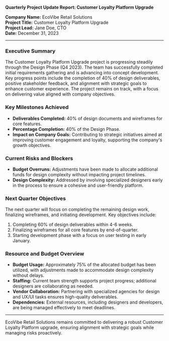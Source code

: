 

**Quarterly Project Update Report: Customer Loyalty Platform Upgrade**

**Company Name:** EcoVibe Retail Solutions  
**Project Title:** Customer Loyalty Platform Upgrade  
**Project Lead:** Jane Doe, CTO  
**Date:** December 31, 2023  

---

### Executive Summary

The Customer Loyalty Platform Upgrade project is progressing steadily through the Design Phase (Q4 2023). The team has successfully completed initial requirements gathering and is advancing into concept development. Key progress points include the completion of 40% of design deliverables, positive stakeholder feedback, and alignment with strategic goals to enhance customer experience. The project remains on track, with a focus on delivering value aligned with company objectives.

### Key Milestones Achieved

- **Deliverables Completed:** 40% of design documents and wireframes for core features.
- **Percentage Completion:** 40% of the Design Phase.
- **Impact on Company Goals:** Contributing to strategic initiatives aimed at improving customer engagement and loyalty, supporting the company's growth objectives.

### Current Risks and Blockers

- **Budget Overruns:** Adjustments have been made to allocate additional funds for design complexity without impacting project timelines.
- **Design Complexity:** Addressed by involving specialized designers early in the process to ensure a cohesive and user-friendly platform.

### Next Quarter Objectives

The next quarter will focus on completing the remaining design work, finalizing wireframes, and initiating development. Key objectives include:

1. Completing 60% of design deliverables within 4-6 weeks.
2. Finalizing wireframes for all core features by end-of-quarter.
3. Starting development phase with a focus on user testing in early January.

### Resource and Budget Overview

- **Budget Usage:** Approximately 75% of the allocated budget has been utilized, with adjustments made to accommodate design complexity without delays.
- **Staffing:** Current team strength supports project progress; additional designers are collaborating as needed.
- **Vendor Collaboration:** Partnering with specialized agencies for design and UX/UI tasks ensures high-quality deliverables.
- **Dependencies:** External resources, including designers and developers, are being managed effectively to meet deadlines.

---

EcoVibe Retail Solutions remains committed to delivering a robust Customer Loyalty Platform upgrade, ensuring alignment with strategic goals while managing risks proactively.